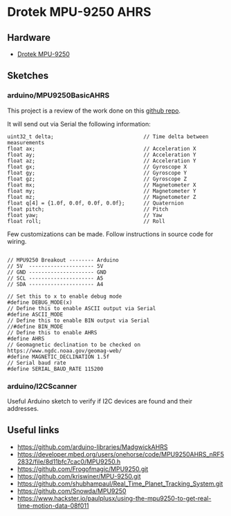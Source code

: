 # Drotek MPU-9250 AHRS

## Hardware 
 
* [Drotek MPU-9250](https://drotek.com/shop/fr/drotek-parts/421-mpu9250-gyro-accelerometre-magnetometre.html)
 
## Sketches
 
### arduino/MPU9250BasicAHRS

This project is a review of the work done on this [github repo](https://github.com/shubhampaul/Real_Time_Planet_Tracking_System.git).

It will send out via Serial the following information:
```
uint32_t delta;								// Time delta between measurements
float ax;									// Acceleration X
float ay;									// Acceleration Y
float az;									// Acceleration Y
float gx;									// Gyroscope X
float gy;									// Gyroscope Y
float gz;									// Gyroscope Z
float mx;									// Magnetometer X
float my;									// Magnetometer Y
float mz;									// Magnetometer Z
float q[4] = {1.0f, 0.0f, 0.0f, 0.0f};  	// Quaternion
float pitch;								// Pitch
float yaw;									// Yaw
float roll;                                 // Roll
```

Few customizations can be made.
Follow instructions in source code for wiring.

```

// MPU9250 Breakout -------- Arduino
// 5V  --------------------- 5V
// GND --------------------- GND
// SCL --------------------- A5
// SDA --------------------- A4

// Set this to x to enable debug mode
#define DEBUG_MODE(x)  
// Define this to enable ASCII output via Serial
#define ASCII_MODE
// Define this to enable BIN output via Serial
//#define BIN_MODE
// Define this to enable AHRS
#define AHRS
// Geomagnetic declination to be checked on https://www.ngdc.noaa.gov/geomag-web/
#define MAGNETIC_DECLINATION 1.5f
// Serial baud rate
#define SERIAL_BAUD_RATE 115200
```

### arduino/I2CScanner

Useful Arduino sketch to verify if I2C devices are found and their addresses.

## Useful links

* https://github.com/arduino-libraries/MadgwickAHRS
* https://developer.mbed.org/users/onehorse/code/MPU9250AHRS_nRF52832/file/8d11bfc7cac0/MPU9250.h
* https://github.com/Frogofmagic/MPU9250.git
* https://github.com/kriswiner/MPU-9250.git
* https://github.com/shubhampaul/Real_Time_Planet_Tracking_System.git 
* https://github.com/Snowda/MPU9250
* https://www.hackster.io/paulplusx/using-the-mpu9250-to-get-real-time-motion-data-08f011
 

 
